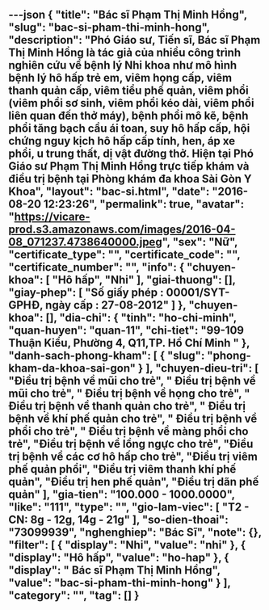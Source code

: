 ---json
{
    "title": "Bác sĩ Phạm Thị Minh Hồng",
    "slug": "bac-si-pham-thi-minh-hong",
    "description": "Phó Giáo sư, Tiến sĩ, Bác sĩ Phạm Thị Minh Hồng là tác giả của nhiều công trình nghiên cứu về bệnh lý Nhi khoa như mô hình bệnh lý hô hấp trẻ em, viêm họng cấp, viêm thanh quản cấp, viêm tiểu phế quản, viêm phổi (viêm phổi sơ sinh, viêm phổi kéo dài, viêm phổi liên quan đến thở máy), bệnh phổi mô kẽ, bệnh phổi tăng bạch cầu ái toan, suy hô hấp cấp, hội chứng nguy kịch hô hấp cấp tính, hen, áp xe phổi, u trung thất, dị vật đường thở. Hiện tại Phó Giáo sư Phạm Thị Minh Hồng trực tiếp khám và điều trị bệnh tại Phòng khám đa khoa Sài Gòn Y Khoa",
    "layout": "bac-si.html",
    "date": "2016-08-20 12:23:26",
    "permalink": true,
    "avatar": "https://vicare-prod.s3.amazonaws.com/images/2016-04-08_071237.4738640000.jpeg",
    "sex": "Nữ",
    "certificate_type": "",
    "certificate_code": "",
    "certificate_number": "",
    "info": {
        "chuyen-khoa": [
            "Hô hấp",
            "Nhi"
        ],
        "giai-thuong": [],
        "giay-phep": [
            "Số giấy phép : 00001/SYT-GPHĐ, ngày cấp : 27-08-2012"
        ]
    },
    "chuyen-khoa": [],
    "dia-chi": {
        "tinh": "ho-chi-minh",
        "quan-huyen": "quan-11",
        "chi-tiet": "99-109 Thuận Kiều, Phường 4, Q11,TP. Hồ Chí Minh "
    },
    "danh-sach-phong-kham": [
        {
            "slug": "phong-kham-da-khoa-sai-gon"
        }
    ],
    "chuyen-dieu-tri": [
        "Điều trị bệnh về mũi cho trẻ",
        " Điều trị bệnh về mũi cho trẻ",
        " Điều trị bệnh về họng cho trẻ",
        " Điều trị bệnh về thanh quản cho trẻ",
        " Điều trị bệnh về khí phế quản cho trẻ",
        " Điều trị bệnh về phổi cho trẻ",
        " Điều trị bệnh về màng phổi cho trẻ",
        "Điều trị bệnh về lồng ngực cho trẻ",
        "Điều trị bệnh về các cơ hô hấp cho trẻ",
        "Điều trị viêm phế quản phổi",
        "Điều trị viêm thanh khí phế quản",
        "Điều trị hen phế quản",
        "Điều trị dãn phế quản"
    ],
    "gia-tien": "100.000 - 1000.0000",
    "like": "111",
    "type": "",
    "gio-lam-viec": [
        "T2 -  CN: 8g - 12g, 14g - 21g"
    ],
    "so-dien-thoai": "73099939",
    "nghenghiep": "Bác Sĩ",
    "note": {},
    "filter": [
        {
            "display": "Nhi",
            "value": "nhi"
        },
        {
            "display": "Hô hấp",
            "value": "ho-hap"
        },
        {
            "display": " Bác sĩ Phạm Thị Minh Hồng",
            "value": "bac-si-pham-thi-minh-hong"
        }
    ],
    "category": "",
    "tag": []
}
---
